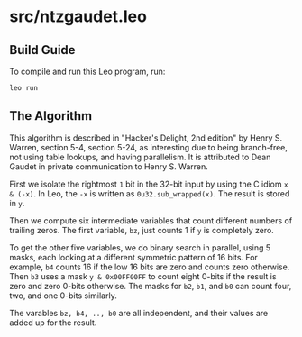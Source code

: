 # src/ntzgaudet.leo

## Build Guide

To compile and run this Leo program, run:
```bash
leo run
```

## The Algorithm

This algorithm is described in "Hacker's Delight, 2nd edition" by Henry
S. Warren, section 5-4, section 5-24, as interesting due to being branch-free,
not using table lookups, and having parallelism.  It is attributed to Dean Gaudet
in private communication to Henry S. Warren.

First we isolate the rightmost `1` bit in the 32-bit input by
using the C idiom `x & (-x)`.  In Leo, the `-x` is
written as `0u32.sub_wrapped(x)`.  The result is stored in `y`.

Then we compute six intermediate variables that count different numbers
of trailing zeros.  The first variable, `bz`, just counts 1 if `y` is completely zero.

To get the other five variables, we do binary search in parallel, using 5 masks,
each looking at a different symmetric pattern of 16 bits.  For example, `b4` counts 16 if
the low 16 bits are zero and counts zero otherwise.  Then `b3` uses a mask `y &
0x00FF00FF` to count eight 0-bits if the result is zero and zero 0-bits
otherwise.  The masks for `b2`, `b1`, and `b0` can count four, two, and
one 0-bits similarly.

The varables `bz, b4, .., b0` are all independent, and their values are added up
for the result.
